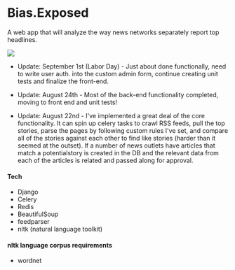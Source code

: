 # Bias.Exposed #

A web app that will analyze the way news networks separately report top headlines.

<img src="https://raw.github.com/thingdeux/bias-exposed/master/templates/static/screenshots/IndexV0-5.jpg"></img>


* Update: September 1st (Labor Day) - Just about done functionally, need to write user auth. into the custom admin form, continue creating unit tests and finalize the front-end.

* Update: August 24th - Most of the back-end functionality completed, moving to front end and unit tests!

* Update: August 22nd - I've implemented a great deal of the core functionality.  It can spin up celery tasks to crawl RSS feeds, pull the top stories, parse the pages by following custom rules I've set, and compare all of the stories against each other to find like stories (harder than it seemed at the outset).  If a number of news outlets have articles that match a potentialstory is created in the DB and the relevant data from each of the articles is related and passed along for approval. 

#### Tech ####
* Django
* Celery
* Redis
* BeautifulSoup
* feedparser
* nltk (natural language toolkit)

#### nltk language corpus requirements ####
* wordnet
